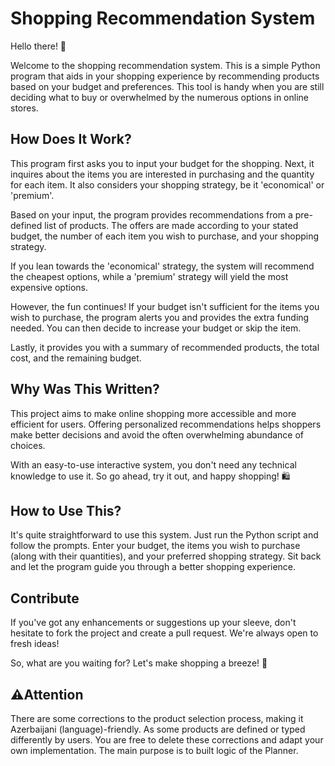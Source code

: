 # Shopping Recommendation System

Hello there! 👋 

Welcome to the shopping recommendation system. This is a simple Python program that aids in your shopping experience by recommending products based on your budget and preferences. This tool is handy when you are still deciding what to buy or overwhelmed by the numerous options in online stores.

## How Does It Work?

This program first asks you to input your budget for the shopping. Next, it inquires about the items you are interested in purchasing and the quantity for each item. It also considers your shopping strategy, be it 'economical' or 'premium'.

Based on your input, the program provides recommendations from a pre-defined list of products. The offers are made according to your stated budget, the number of each item you wish to purchase, and your shopping strategy. 

If you lean towards the 'economical' strategy, the system will recommend the cheapest options, while a 'premium' strategy will yield the most expensive options.

However, the fun continues! If your budget isn't sufficient for the items you wish to purchase, the program alerts you and provides the extra funding needed. You can then decide to increase your budget or skip the item. 

Lastly, it provides you with a summary of recommended products, the total cost, and the remaining budget.

## Why Was This Written?

This project aims to make online shopping more accessible and more efficient for users. Offering personalized recommendations helps shoppers make better decisions and avoid the often overwhelming abundance of choices.

With an easy-to-use interactive system, you don't need any technical knowledge to use it. So go ahead, try it out, and happy shopping! 🛍️

## How to Use This?

It's quite straightforward to use this system. Just run the Python script and follow the prompts. Enter your budget, the items you wish to purchase (along with their quantities), and your preferred shopping strategy. Sit back and let the program guide you through a better shopping experience.

## Contribute

If you've got any enhancements or suggestions up your sleeve, don't hesitate to fork the project and create a pull request. We're always open to fresh ideas!

So, what are you waiting for? Let's make shopping a breeze! 🎉

## ⚠️Attention
There are some corrections to the product selection process, making it Azerbaijani (language)-friendly. As some products are defined or typed differently by users. You are free to delete these corrections and adapt your own implementation. The main purpose is to built logic of the Planner.
